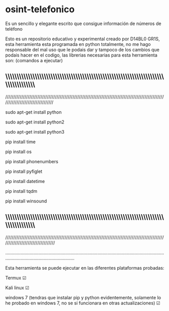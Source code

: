# osint-telefonico
Es un sencillo y elegante escrito que consigue información de números de teléfono


Esto es un repositorio educativo y experimental creado por D14BL0 GR1S, esta herramienta esta programada en python totalmente, no me hago responsable del mal uso que le podais dar y tampoco de los cambios que podais hacer en el codigo, las librerias necesarias para esta herramienta son: (comandos a ejecutar)

\\\\\\\\\\\\\\\\\\\\\\\\\\\\\\\\\\\\\\\\\\\\\\\\\\\\\\\\\\\\\\\\\\\\\\\\\\\\\\\\\\\\\\\\\\\\\\\\\\\\\\\\\\\\\\\\\\\\\\\\\\\\\\\\\\\\\\\\\\\\\\\\\\\\\\\\\\\\\\\\\\\\\\
----------------------------------------------------------------------------------------------------------------------------------------------------------------------------------
/////////////////////////////////////////////////////////////////////////////////////////////////////////////////////////////////

sudo apt-get install python

sudo apt-get install python2

sudo apt-get install python3

pip install time


pip install os

pip install phonenumbers

pip install pyfiglet

pip install datetime

pip install tqdm

pip install winsound

\\\\\\\\\\\\\\\\\\\\\\\\\\\\\\\\\\\\\\\\\\\\\\\\\\\\\\\\\\\\\\\\\\\\\\\\\\\\\\\\\\\\\\\\\\\\\\\\\\\\\\\\\\\\\\\\\\\\\\\\\\\\\\\\\\\\\\\\\\\\\\\\\\\\\\\\\\\\\\\\\\\\\\
----------------------------------------------------------------------------------------------------------------------------------------------------------------------------------
//////////////////////////////////////////////////////////////////////////////////////////////////////////////////////////////////

..................................................................................................................................................................................

Esta herramienta se puede ejecutar en las diferentes plataformas probadas:

Termux ☑

Kali linux ☑

windows 7 (tendras que instalar pip y python evidentemente, solamente lo he probado en windows 7, no se si funcionara en otras actualizaciones) ☑
